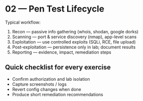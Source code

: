 # 02 — Pen Test Lifecycle

Typical workflow:
1. Recon — passive info gathering (whois, shodan, google dorks)
2. Scanning — port & service discovery (nmap), app-level scans
3. Exploitation — use controlled exploits (SQLi, RCE, file upload)
4. Post-exploitation — persistence only in lab; document results
5. Reporting — evidence, impact, remediation steps

## Quick checklist for every exercise
- Confirm authorization and lab isolation
- Capture screenshots / logs
- Revert config changes when done
- Produce short remediation recommendations

